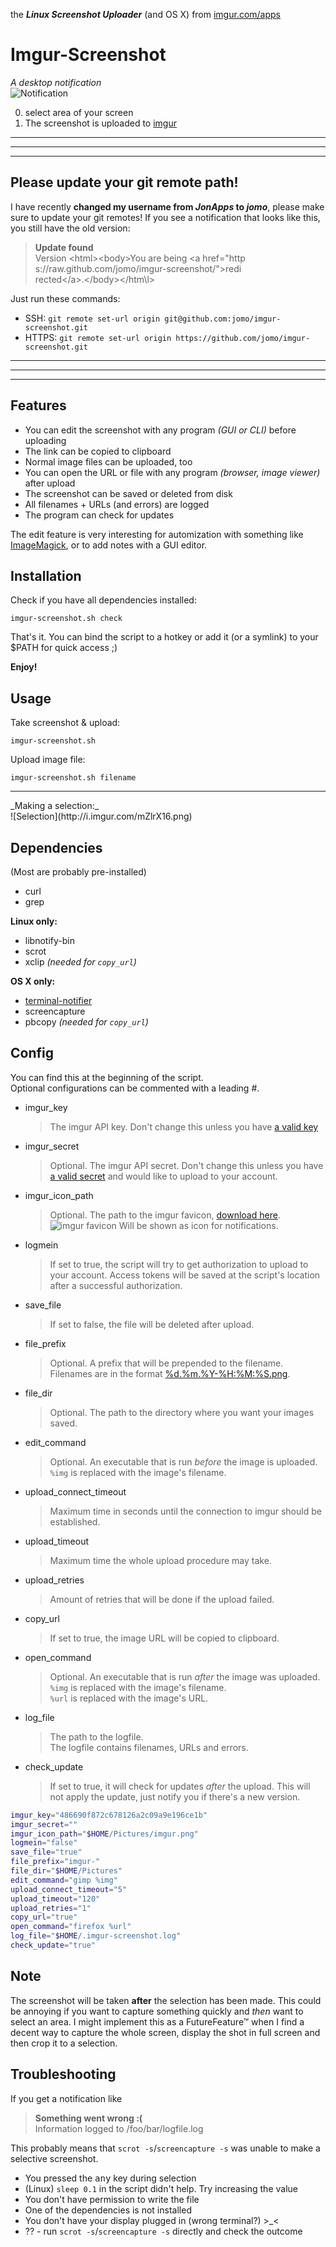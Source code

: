 the _**Linux Screenshot Uploader**_ (and OS X) from [imgur.com/apps](https://imgur.com/apps)<br>

# Imgur-Screenshot
_A desktop notification_<br>
![Notification](http://i.imgur.com/3DuQj9n.png)


0. select area of your screen
0. The screenshot is uploaded to [imgur](https://imgur.com)

------
------
------

## Please update your git remote path!
I have recently **changed my username from _JonApps_ to _jomo_**, please make sure to update your git remotes!
If you see a notification that looks like this, you still have the old version:

> **Update found**<br>
> Version \<html\>\<body\>You are being \<a href="http<br>
> s://raw.github.com/jomo/imgur-screenshot/"\>redi<br>
> rected\</a\>.\</body\>\</htm\l>

Just run these commands:
* SSH: `git remote set-url origin git@github.com:jomo/imgur-screenshot.git`
* HTTPS: `git remote set-url origin https://github.com/jomo/imgur-screenshot.git`

------
------
------

Features
----
* You can edit the screenshot with any program _(GUI or CLI)_ before uploading
* The link can be copied to clipboard
* Normal image files can be uploaded, too
* You can open the URL or file with any program _(browser, image viewer)_ after upload
* The screenshot can be saved or deleted from disk
* All filenames + URLs (and errors) are logged
* The program can check for updates

The edit feature is very interesting for automization with something like [ImageMagick](http://www.imagemagick.org/script/index.php), or to add notes with a GUI editor.

Installation
----

Check if you have all dependencies installed:

    imgur-screenshot.sh check

That's it. You can bind the script to a hotkey or add it (or a symlink) to your $PATH for quick access ;)

**Enjoy!**

Usage
----
Take screenshot & upload:

    imgur-screenshot.sh

Upload image file:

    imgur-screenshot.sh filename


<hr>
_Making a selection:_<br>
![Selection](http://i.imgur.com/mZlrX16.png)<br>


Dependencies
----

(Most are probably pre-installed)

* curl
* grep

**Linux only:**
* libnotify-bin
* scrot
* xclip <i>(needed for `copy_url`)</i>

**OS X only:**
* [terminal-notifier](https://github.com/alloy/terminal-notifier)
* screencapture
* pbcopy <i>(needed for `copy_url`)</i>

Config
----


You can find this at the beginning of the script.<br>
Optional configurations can be commented with a leading #.

* imgur_key

  > The imgur API key. Don't change this unless you have [a valid key](http://api.imgur.com/#register)

* imgur_secret

  > Optional. The imgur API secret. Don't change this unless you have [a valid secret](http://api.imgur.com/#register) and would like to upload to your account.

* imgur_icon_path

  > Optional. The path to the imgur favicon, [download here](https://imgur.com/favicon.ico).<br>
     ![imgur favicon](https://imgur.com/favicon.ico) Will be shown as icon for notifications.

* logmein

  > If set to true, the script will try to get authorization to upload to your account. Access tokens will be saved at the script's location after a successful authorization.

* save_file

  > If set to false, the file will be deleted after upload.

* file_prefix

  > Optional. A prefix that will be prepended to the filename. Filenames are in the format [%d.%m.%Y-%H:%M:%S.png](http://www.manpages.info/linux/date.1.html).

* file_dir

  > Optional. The path to the directory where you want your images saved.

* edit_command

  > Optional. An executable that is run *before* the image is uploaded.<br>
  > `%img` is replaced with the image's filename.

* upload_connect_timeout

  > Maximum time in seconds until the connection to imgur should be established.

* upload_timeout

  > Maximum time the whole upload procedure may take.

* upload_retries

  > Amount of retries that will be done if the upload failed.

* copy_url

  > If set to true, the image URL will be copied to clipboard.

* open_command

  > Optional. An executable that is run *after* the image was uploaded.<br>
  > `%img` is replaced with the image's filename.<br>
  > `%url` is replaced with the image's URL.

* log_file

  > The path to the logfile.<br>
  > The logfile contains filenames, URLs and errors.

* check_update

  > If set to true, it will check for updates _after_ the upload.
  > This will not apply the update, just notify you if there's a new version.

```bash
imgur_key="486690f872c678126a2c09a9e196ce1b"
imgur_secret=""
imgur_icon_path="$HOME/Pictures/imgur.png"
logmein="false"
save_file="true"
file_prefix="imgur-"
file_dir="$HOME/Pictures"
edit_command="gimp %img"
upload_connect_timeout="5"
upload_timeout="120"
upload_retries="1"
copy_url="true"
open_command="firefox %url"
log_file="$HOME/.imgur-screenshot.log"
check_update="true"
```

Note
----

The screenshot will be taken **after** the selection has been made. This could be annoying if you want to capture something quickly and _then_ want to select an area. I might implement this as a FutureFeature™ when I find a decent way to capture the whole screen, display the shot in full screen and then crop it to a selection.

Troubleshooting
----

If you get a notification like

> **Something went wrong :(<br>**
> Information logged to /foo/bar/logfile.log

This probably means that `scrot -s`/`screencapture -s` was unable to make a selective screenshot.

* You pressed the <kbd>any</kbd> key during selection
* (Linux) `sleep 0.1` in the script didn't help. Try increasing the value
* You don't have permission to write the file
* One of the dependencies is not installed
* You don't have your display plugged in (wrong terminal?) >_<
* ?? - run `scrot -s`/`screencapture -s` directly and check the outcome
